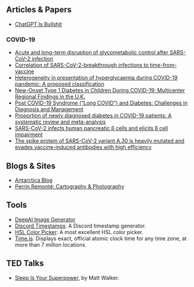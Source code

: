 
## Articles & Papers

- [ChatGPT Is Bullshit](https://link.springer.com/article/10.1007/s10676-024-09775-5)

### COVID-19

- [Acute and long-term disruption of glycometabolic control after SARS-CoV-2 infection](https://www.nature.com/articles/s42255-021-00407-6)
- [Correlation of SARS-CoV-2-breakthrough infections to time-from-vaccine](https://www.nature.com/articles/s41467-021-26672-3)
- [Heterogeneity in presentation of hyperglycaemia during COVID-19 pandemic: A proposed classification](https://www.ncbi.nlm.nih.gov/pmc/articles/PMC7847699/)
- [New-Onset Type 1 Diabetes in Children During COVID-19: Multicenter Regional Findings in the U.K.](https://diabetesjournals.org/care/article/43/11/e170/35903/New-Onset-Type-1-Diabetes-in-Children-During-COVID)
- [Post COVID-19 Syndrome (“Long COVID”) and Diabetes: Challenges in Diagnosis and Management](https://www.ncbi.nlm.nih.gov/pmc/articles/PMC8317446/)
- [Proportion of newly diagnosed diabetes in COVID-19 patients: A systematic review and meta-analysis](https://dom-pubs.onlinelibrary.wiley.com/doi/10.1111/dom.14269)
- [SARS-CoV-2 infects human pancreatic β cells and elicits β cell impairment](https://www.cell.com/cell-metabolism/fulltext/S1550-4131(21)00230-8)
- [The spike protein of SARS-CoV-2 variant A.30 is heavily mutated and evades vaccine-induced antibodies with high efficiency](https://www.nature.com/articles/s41423-021-00779-5)

## Blogs & Sites

- [Antarctica Blog](https://brr.fyi/)
- [Perrin Remonté: Cartography & Photography](https://www.perrinremonte.com/fraccueil-1)

## Tools

- [DeepAI Image Generator](https://deepai.org/machine-learning-model/text2img)
- [Discord Timestamps](https://discordtimestamp.com/): A Discord timestamp generator.
- [HSL Color Picker](https://hslpicker.com): A most excellent HSL color picker.
- [Time.is](https://time.is): Displays exact, official atomic clock time for any time zone, at more than 7 million locations.

## TED Talks

- [Sleep Is Your Superpower](https://www.ted.com/talks/matt_walker_sleep_is_your_superpower), by Matt Walker.
